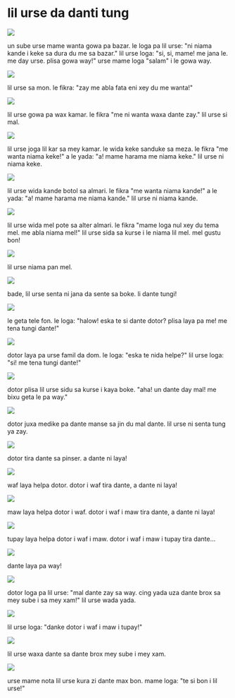 # lil urse da danti tung

![](http://www.pandunia.info/pandunia/barudant/baru_01.png)

un sube urse mame wanta gowa pa bazar.
le loga pa lil urse: "ni niama kande i keke sa dura du me sa bazar."
lil urse loga: "si, si, mame! me jana le. me day urse. plisa gowa way!"
urse mame loga "salam" i le gowa way.

![](http://www.pandunia.info/pandunia/barudant/baru_02.png)

lil urse sa mon. le fikra: "zay me abla fata eni xey du me wanta!"

![](http://www.pandunia.info/pandunia/barudant/baru_03.png)

lil urse gowa pa wax kamar.
le fikra "me ni wanta waxa dante zay."
lil urse si mal.

![](http://www.pandunia.info/pandunia/barudant/baru_04.png)

lil urse joga lil kar sa mey kamar.
le wida keke sanduke sa meza.
le fikra "me wanta niama keke!" a le yada: "a! mame harama me niama keke."
lil urse ni niama keke.

![](http://www.pandunia.info/pandunia/barudant/baru_05.png)

lil urse wida kande botol sa almari. le fikra "me wanta niama kande!"
a le yada: "a! mame harama me niama kande." lil urse ni niama kande.

![](http://www.pandunia.info/pandunia/barudant/baru_06.png)

lil urse wida mel pote sa alter almari. le fikra
"mame loga nul xey du tema mel. me abla niama mel!"
lil urse sida sa kurse i le niama lil mel. mel gustu bon!

![](http://www.pandunia.info/pandunia/barudant/baru_07.png)

lil urse niama pan mel.

![](http://www.pandunia.info/pandunia/barudant/baru_08.png)

bade, lil urse senta ni jana da sente sa boke. li dante tungi!

![](http://www.pandunia.info/pandunia/barudant/baru_09.png)

le geta tele fon. le loga: "halow! eska te si dante dotor? plisa laya pa me! me tena tungi dante!"

![](http://www.pandunia.info/pandunia/barudant/baru_10.png)

dotor laya pa urse famil da dom.
le loga: "eska te nida helpe?"
lil urse loga: "si! me tena tungi dante!"

![](http://www.pandunia.info/pandunia/barudant/baru_11.png)

dotor plisa lil urse sidu sa kurse i kaya boke.
"aha! un dante day mal! me bixu geta le pa way."

![](http://www.pandunia.info/pandunia/barudant/baru_12.png)

dotor juxa medike pa dante manse sa jin du mal dante.
lil urse ni senta tung ya zay.

![](http://www.pandunia.info/pandunia/barudant/baru_13.png)

dotor tira dante sa pinser.
a dante ni laya!

![](http://www.pandunia.info/pandunia/barudant/baru_14.png)

waf laya helpa dotor.
dotor i waf tira dante, a dante ni laya!

![](http://www.pandunia.info/pandunia/barudant/baru_15.png)

maw laya helpa dotor i waf.
dotor i waf i maw tira dante, a dante ni laya!

![](http://www.pandunia.info/pandunia/barudant/baru_16.png)

tupay laya helpa dotor i waf i maw. dotor i waf i maw i tupay tira dante...

![](http://www.pandunia.info/pandunia/barudant/baru_17.png)

dante laya pa way!

![](http://www.pandunia.info/pandunia/barudant/baru_18.png)

dotor loga pa lil urse: "mal dante zay sa way.
cing yada uza dante brox sa mey sube i sa mey xam!"
lil urse wada yada.

![](http://www.pandunia.info/pandunia/barudant/baru_19.png)

lil urse loga: "danke dotor i waf i maw i tupay!"

![](http://www.pandunia.info/pandunia/barudant/baru_20.png)

lil urse waxa dante sa dante brox mey sube i mey xam.

![](http://www.pandunia.info/pandunia/barudant/baru_21.png)

urse mame nota lil urse kura zi dante max bon.
mame loga: "te si bon i lil urse!"


